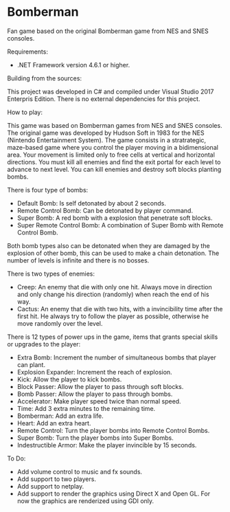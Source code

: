 # Bomberman
Fan game based on the original Bomberman game from NES and SNES consoles.

Requirements:

- .NET Framework version 4.6.1 or higher.

Building from the sources:

This project was developed in C# and compiled under Visual Studio 2017 Enterpris Edition.
There is no external dependencies for this project.

How to play:

This game was based on Bomberman games from NES and SNES consoles. The original game was developed by Hudson Soft in 1983 for the NES (Nintendo Entertainment System).
The game consists in a stratrategic, maze-based game where you control the player moving in a bidimensional area.
Your movement is limited only to free cells at vertical and horizontal directions.
You must kill all enemies and find the exit portal for each level to advance to next level. You can kill enemies and destroy soft blocks planting bombs.

There is four type of bombs:
  - Default Bomb: Is self detonated by about 2 seconds.
  - Remote Control Bomb: Can be detonated by player command.
  - Super Bomb: A red bomb with a explosion that penetrate soft blocks.
  - Super Remote Control Bomb: A combination of Super Bomb with Remote Control Bomb.

Both bomb types also can be detonated when they are damaged by the explosion of other bomb, this can be used to make a chain detonation.
The number of levels is infinite and there is no bosses.

There is two types of enemies:
  - Creep: An enemy that die with only one hit. Always move in direction and only change his direction (randomly) when reach the end of his way.
  - Cactus: An enemy that die with two hits, with a invincibility time after the first hit. He always try to follow the player as possible, otherwise he move randomly over the level.

There is 12 types of power ups in the game, items that grants special skills or upgrades to the player:
  - Extra Bomb: Increment the number of simultaneous bombs that player can plant.
  - Explosion Expander: Increment the reach of explosion.
  - Kick: Allow the player to kick bombs.
  - Block Passer: Allow the player to pass through soft blocks.
  - Bomb Passer: Allow the player to pass through bombs.
  - Accelerator: Make player speed twice than normal speed.
  - Time: Add 3 extra minutes to the remaining time.
  - Bomberman: Add an extra life.
  - Heart: Add an extra heart.
  - Remote Control: Turn the player bombs into Remote Control Bombs.
  - Super Bomb: Turn the player bombs into Super Bombs.
  - Indestructible Armor: Make the player invincible by 15 seconds.

To Do:

- Add volume control to music and fx sounds.
- Add support to two players.
- Add support to netplay.
- Add support to render the graphics using Direct X and Open GL. For now the graphics are renderized using GDI only.
